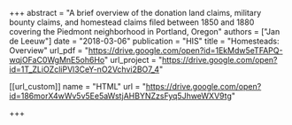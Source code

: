 +++
abstract = "A brief overview of the donation land claims, military bounty claims, and homestead claims filed between 1850 and 1880 covering the Piedmont neighborhood in Portland, Oregon"
authors = ["Jan de Leeuw"]
date = "2018-03-06"
publication = "HIS"
title = "Homesteads: Overview"
url_pdf = "https://drive.google.com/open?id=1EkMdw5eTFAPQ-wqjOFaC0WgMnE5oh6Ho"
url_project = "https://drive.google.com/open?id=1T_ZLiOZcliPVl3CeY-nO2Vchvi2BO7_4"

[[url_custom]]
name = "HTML"
url = "https://drive.google.com/open?id=186morX4wWv5v5Ee5aWstjAHBYNZzsFyq5JhweWXV9tg"

+++

